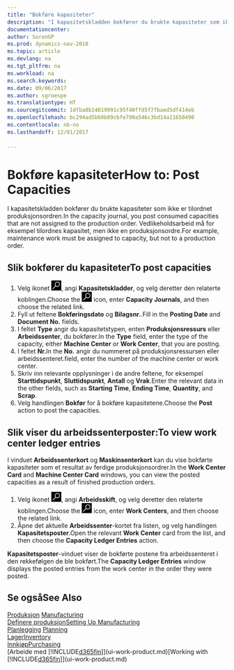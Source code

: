 ```yaml
---
title: "Bokføre kapasiteter"
description: "I kapasitetskladden bokfører du brukte kapasiteter som ikke er tilordnet produksjonsordren. Vedlikeholdsarbeid må for eksempel tilordnes kapasitet, men ikke en produksjonsordre."
documentationcenter: 
author: SorenGP
ms.prod: dynamics-nav-2018
ms.topic: article
ms.devlang: na
ms.tgt_pltfrm: na
ms.workload: na
ms.search.keywords: 
ms.date: 09/06/2017
ms.author: sgroespe
ms.translationtype: HT
ms.sourcegitcommit: 1dfba8b14019991c95f40ffd5f7fbaed5df414eb
ms.openlocfilehash: bc294ad5b60b89cbfe790a546c3bd14a11650490
ms.contentlocale: nb-no
ms.lasthandoff: 12/01/2017

---
```

# <a name="how-to-post-capacities"></a><span data-ttu-id="4ca3d-104">Bokføre kapasiteter</span><span class="sxs-lookup"><span data-stu-id="4ca3d-104">How to: Post Capacities</span></span>
<span data-ttu-id="4ca3d-105">I kapasitetskladden bokfører du brukte kapasiteter som ikke er tilordnet produksjonsordren.</span><span class="sxs-lookup"><span data-stu-id="4ca3d-105">In the capacity journal, you post consumed capacities that are not assigned to the production order.</span></span> <span data-ttu-id="4ca3d-106">Vedlikeholdsarbeid må for eksempel tilordnes kapasitet, men ikke en produksjonsordre.</span><span class="sxs-lookup"><span data-stu-id="4ca3d-106">For example, maintenance work must be assigned to capacity, but not to a production order.</span></span>  

## <a name="to-post-capacities"></a><span data-ttu-id="4ca3d-107">Slik bokfører du kapasiteter</span><span class="sxs-lookup"><span data-stu-id="4ca3d-107">To post capacities</span></span>  
1.  <span data-ttu-id="4ca3d-108">Velg ikonet ![Søk etter side eller rapport](media/ui-search/search_small.png "Søk etter side eller rapport"), angi **Kapasitetskladder**, og velg deretter den relaterte koblingen.</span><span class="sxs-lookup"><span data-stu-id="4ca3d-108">Choose the ![Search for Page or Report](media/ui-search/search_small.png "Search for Page or Report icon") icon, enter **Capacity Journals**, and then choose the related link.</span></span>  
2.  <span data-ttu-id="4ca3d-109">Fyll ut feltene **Bokføringsdato** og **Bilagsnr.**.</span><span class="sxs-lookup"><span data-stu-id="4ca3d-109">Fill in the **Posting Date** and **Document No.** fields.</span></span>  
3.  <span data-ttu-id="4ca3d-110">I feltet **Type** angir du kapasitetstypen, enten **Produksjonsressurs** eller **Arbeidssenter**, du bokfører.</span><span class="sxs-lookup"><span data-stu-id="4ca3d-110">In the **Type** field, enter the type of the capacity, either **Machine Center** or **Work Center**, that you are posting.</span></span>  
4.  <span data-ttu-id="4ca3d-111">I feltet **Nr.**</span><span class="sxs-lookup"><span data-stu-id="4ca3d-111">In the **No.**</span></span> <span data-ttu-id="4ca3d-112">angir du nummeret på produksjonsressursen eller arbeidssenteret.</span><span class="sxs-lookup"><span data-stu-id="4ca3d-112">field, enter the number of the machine center or work center.</span></span>  
5.  <span data-ttu-id="4ca3d-113">Skriv inn relevante opplysninger i de andre feltene, for eksempel **Starttidspunkt**, **Sluttidspunkt**, **Antall** og **Vrak**.</span><span class="sxs-lookup"><span data-stu-id="4ca3d-113">Enter the relevant data in the other fields, such as **Starting Time**, **Ending Time**, **Quantity**, and **Scrap**.</span></span>  
6.  <span data-ttu-id="4ca3d-114">Velg handlingen **Bokfør** for å bokføre kapasitetene.</span><span class="sxs-lookup"><span data-stu-id="4ca3d-114">Choose the **Post** action to post the capacities.</span></span>  

## <a name="to-view-work-center-ledger-entries"></a><span data-ttu-id="4ca3d-115">Slik viser du arbeidssenterposter:</span><span class="sxs-lookup"><span data-stu-id="4ca3d-115">To view work center ledger entries</span></span>  
<span data-ttu-id="4ca3d-116">I vinduet **Arbeidssenterkort** og **Maskinsenterkort** kan du vise bokførte kapasiteter som et resultat av ferdige produksjonsordrer.</span><span class="sxs-lookup"><span data-stu-id="4ca3d-116">In the **Work Center Card** and **Machine Center Card** windows, you can view the posted capacities as a result of finished production orders.</span></span>    
1.  <span data-ttu-id="4ca3d-117">Velg ikonet ![Søk etter side eller rapport](media/ui-search/search_small.png "Søk etter side eller rapport"), angi **Arbeidsskift**, og velg deretter den relaterte koblingen.</span><span class="sxs-lookup"><span data-stu-id="4ca3d-117">Choose the ![Search for Page or Report](media/ui-search/search_small.png "Search for Page or Report icon") icon, enter **Work Centers**, and then choose the related link.</span></span>  
2.  <span data-ttu-id="4ca3d-118">Åpne det aktuelle **Arbeidssenter**-kortet fra listen, og velg handlingen **Kapasitetsposter**.</span><span class="sxs-lookup"><span data-stu-id="4ca3d-118">Open the relevant **Work Center** card from the list, and then choose the **Capacity Ledger Entries** action.</span></span>  

<span data-ttu-id="4ca3d-119">**Kapasitetsposter**-vinduet viser de bokførte postene fra arbeidssenteret i den rekkefølgen de ble bokført.</span><span class="sxs-lookup"><span data-stu-id="4ca3d-119">The **Capacity Ledger Entries** window displays the posted entries from the work center in the order they were posted.</span></span>   

## <a name="see-also"></a><span data-ttu-id="4ca3d-120">Se også</span><span class="sxs-lookup"><span data-stu-id="4ca3d-120">See Also</span></span>  
<span data-ttu-id="4ca3d-121">[Produksjon](production-manage-manufacturing.md)  </span><span class="sxs-lookup"><span data-stu-id="4ca3d-121">[Manufacturing](production-manage-manufacturing.md)  </span></span>  
[<span data-ttu-id="4ca3d-122">Definere produksjon</span><span class="sxs-lookup"><span data-stu-id="4ca3d-122">Setting Up Manufacturing</span></span>](production-configure-production-processes.md)  
<span data-ttu-id="4ca3d-123">[Planlegging](production-planning.md)    </span><span class="sxs-lookup"><span data-stu-id="4ca3d-123">[Planning](production-planning.md)    </span></span>  
[<span data-ttu-id="4ca3d-124">Lager</span><span class="sxs-lookup"><span data-stu-id="4ca3d-124">Inventory</span></span>](inventory-manage-inventory.md)  
[<span data-ttu-id="4ca3d-125">Innkjøp</span><span class="sxs-lookup"><span data-stu-id="4ca3d-125">Purchasing</span></span>](purchasing-manage-purchasing.md)  
<span data-ttu-id="4ca3d-126">[Arbeide med [!INCLUDE[d365fin](includes/d365fin_md.md)]](ui-work-product.md)</span><span class="sxs-lookup"><span data-stu-id="4ca3d-126">[Working with [!INCLUDE[d365fin](includes/d365fin_md.md)]](ui-work-product.md)</span></span>

